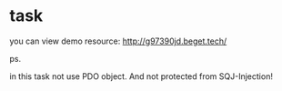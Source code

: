 # task

you can view demo resource: http://g97390jd.beget.tech/


ps.
 
 in this task not use PDO object. And not protected from SQJ-Injection!
